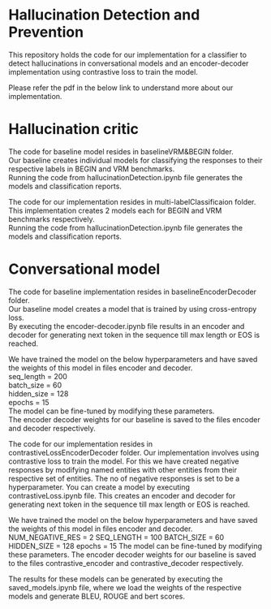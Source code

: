 # Hallucination Detection and Prevention
This repository holds the code for our implementation for a classifier to detect hallucinations in conversational models and an encoder-decoder implementation using contrastive loss to train the model.

Please refer the pdf in the below link to understand more about our implementation.


# Hallucination critic

The code for baseline model resides in baselineVRM&BEGIN folder. \
Our baseline creates individual models for classifying the responses to their respective labels in BEGIN and VRM benchmarks.\
Running the code from hallucinationDetection.ipynb file generates the models and classification reports.

The code for our implementation resides in multi-labelClassificaion folder.\
This implementation creates 2 models each for BEGIN and VRM benchmarks respectively.\
Running the code from hallucinationDetection.ipynb file generates the models and classification reports.


# Conversational model

The code for baseline implementation resides in baselineEncoderDecoder folder.\
Our baseline model creates a model that is trained by using cross-entropy loss.\
By executing the encoder-decoder.ipynb file results in an encoder and decoder for generating next token in the sequence till max length or EOS is reached.

We have trained the model on the below hyperparameters and have saved the weights of this model in files encoder and decoder.\
seq_length = 200\
batch_size = 60\
hidden_size = 128\
epochs = 15\
The model can be fine-tuned by modifying these parameters.\
The encoder decoder weights for our baseline is saved to the files encoder and decoder respectively.


The code for our implementation resides in contrastiveLossEncoderDecoder folder.
Our implementation involves using contrastive loss to train the model.
For this we have created negative responses by modifying named entities with other entities from their respective set of entities. The no of negative responses is set to be a hyperparameter.
You can create a model by executing contrastiveLoss.ipynb file. This creates an encoder and decoder for generating next token in the sequence till max length or EOS is reached.

We have trained the model on the below hyperparameters and have saved the weights of this model in files encoder and decoder.
NUM_NEGATIVE_RES = 2
SEQ_LENGTH = 100
BATCH_SIZE = 60
HIDDEN_SIZE = 128
epochs = 15
The model can be fine-tuned by modifying these parameters.
The encoder decoder weights for our baseline is saved to the files contrastive_encoder and contrastive_decoder respectively.


The results for these models can be generated by executing the saved_models.ipynb file, where we load the weights of the respective models and generate BLEU, ROUGE and bert scores.
